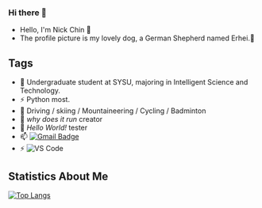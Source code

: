 ### Hi there 👋

- Hello, I'm Nick Chin 👋
- The profile picture is my lovely dog, a German Shepherd named Erhei.🐾

## Tags

- 🍻 Undergraduate student at SYSU, majoring in Intelligent Science and Technology.
- ⚡ Python most.
- 🏃 Driving / skiing / Mountaineering / Cycling / Badminton
- 🤔 _why does it run_ creator
- 💬 _Hello World!_ tester
- 📫 [![Gmail Badge](https://img.shields.io/badge/-Gmail-c14438?style=flat-square&logo=Gmail&logoColor=white&link=mailto:sumyggsun@gmail.com)](mailto:pbcn2secure@gmail.com)
- ⚡ ![VS Code](http://img.shields.io/badge/-VS%20Code-007ACC?style=flat-square&logo=visual-studio-code&logoColor=ffffff)

## Statistics About Me

[![Top Langs](https://github-readme-stats.vercel.app/api/top-langs/?username=pbcn2&layout=compact&exclude_repo=sumy7.github.io&title_color=ffffff&icon_color=bb2acf&text_color=daf7dc&bg_color=151515)](https://github.com/anuraghazra/github-readme-stats)
